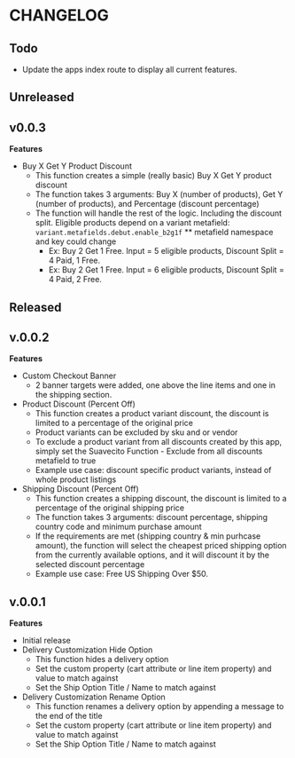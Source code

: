 # CHANGELOG

## Todo

- Update the apps index route to display all current features.

## Unreleased

## v0.0.3

**Features**

- Buy X Get Y Product Discount
  - This function creates a simple (really basic) Buy X Get Y product discount
  - The function takes 3 arguments: Buy X (number of products), Get Y (number of products), and Percentage (discount percentage)
  - The function will handle the rest of the logic. Including the discount split. Eligible products depend on a variant metafield: `variant.metafields.debut.enable_b2g1f` \*\* metafield namespace and key could change
    - Ex: Buy 2 Get 1 Free. Input = 5 eligible products, Discount Split = 4 Paid, 1 Free.
    - Ex: Buy 2 Get 1 Free. Input = 6 eligible products, Discount Split = 4 Paid, 2 Free.

## Released

## v.0.0.2

**Features**

- Custom Checkout Banner
  - 2 banner targets were added, one above the line items and one in the shipping section.
- Product Discount (Percent Off)
  - This function creates a product variant discount, the discount is limited to a percentage of the original price
  - Product variants can be excluded by sku and or vendor
  - To exclude a product variant from all discounts created by this app, simply set the Suavecito Function - Exclude from all discounts metafield to true
  - Example use case: discount specific product variants, instead of whole product listings
- Shipping Discount (Percent Off)
  - This function creates a shipping discount, the discount is limited to a percentage of the original shipping price
  - The function takes 3 arguments: discount percentage, shipping country code and minimum purchase amount
  - If the requirements are met (shipping country & min purhcase amount), the function will select the cheapest priced shipping option from the currently available options, and it will discount it by the selected discount percentage
  - Example use case: Free US Shipping Over $50.

## v.0.0.1

**Features**

- Initial release
- Delivery Customization Hide Option
  - This function hides a delivery option
  - Set the custom property (cart attribute or line item property) and value to match against
  - Set the Ship Option Title / Name to match against
- Delivery Customization Rename Option
  - This function renames a delivery option by appending a message to the end of the title
  - Set the custom property (cart attribute or line item property) and value to match against
  - Set the Ship Option Title / Name to match against
